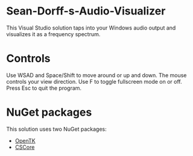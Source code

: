 # Sean-Dorff-s-Audio-Visualizer
This Visual Studio solution taps into your Windows audio output and visualizes it as a frequency spectrum.

# Controls
Use WSAD and Space/Shift to move around or up and down. The mouse controls your view direction.
Use F to toggle fullscreen mode on or off.
Press Esc to quit the program.

# NuGet packages
This solution uses two NuGet packages:
- [OpenTK](https://github.com/opentk/opentk)
- [CSCore](https://github.com/filoe/cscore)
